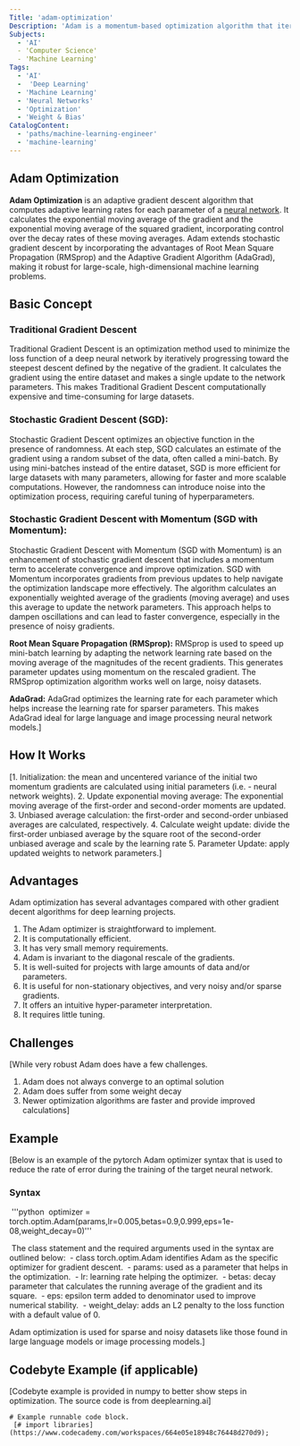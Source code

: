 ```yaml
---
Title: 'adam-optimization' 
Description: 'Adam is a momentum-based optimization algorithm that iteratively updates the weights and learning rates within a deep neural network during training.' 
Subjects: 
  - 'AI'
  - 'Computer Science'
  - 'Machine Learning'
Tags: 
  - 'AI'
  -  'Deep Learning'
  - 'Machine Learning'
  - 'Neural Networks'
  - 'Optimization'
  - 'Weight & Bias'
CatalogContent: 
  - 'paths/machine-learning-engineer'
  - 'machine-learning'
---
```


## Adam Optimization 
**Adam Optimization** is an adaptive gradient descent algorithm that computes adaptive learning rates for each parameter of a [neural network](https://www.codecademy.com/resources/docs/ai/neural-networks). It calculates the exponential moving average of the gradient and the exponential moving average of the squared gradient, incorporating control over the decay rates of these moving averages. Adam extends stochastic gradient descent by incorporating the advantages of Root Mean Square Propagation (RMSprop) and the Adaptive Gradient Algorithm (AdaGrad), making it robust for large-scale, high-dimensional machine learning problems.

## Basic Concept
### Traditional Gradient Descent
Traditional Gradient Descent is an optimization method used to minimize the loss function of a deep neural network by iteratively progressing toward the steepest descent defined by the negative of the gradient. It calculates the gradient using the entire dataset and makes a single update to the network parameters. This makes Traditional Gradient Descent computationally expensive and time-consuming for large datasets.

### Stochastic Gradient Descent (SGD):
Stochastic Gradient Descent optimizes an objective function in the presence of randomness. At each step, SGD calculates an estimate of the gradient using a random subset of the data, often called a mini-batch. By using mini-batches instead of the entire dataset, SGD is more efficient for large datasets with many parameters, allowing for faster and more scalable computations. However, the randomness can introduce noise into the optimization process, requiring careful tuning of hyperparameters.

### Stochastic Gradient Descent with Momentum (SGD with Momentum):
Stochastic Gradient Descent with Momentum (SGD with Momentum) is an enhancement of stochastic gradient descent that includes a momentum term to accelerate convergence and improve optimization. SGD with Momentum incorporates gradients from previous updates to help navigate the optimization landscape more effectively. The algorithm calculates an exponentially weighted average of the gradients (moving average) and uses this average to update the network parameters. This approach helps to dampen oscillations and can lead to faster convergence, especially in the presence of noisy gradients.

**Root Mean Square Propagation (RMSprop):**
RMSprop is used to speed up mini-batch learning by adapting the network learning rate based on the moving average of the magnitudes of the recent gradients. This generates parameter updates using momentum on the rescaled gradient. The RMSprop optimization algorithm works well on large, noisy datasets.

**AdaGrad:**
AdaGrad optimizes the learning rate for each parameter which helps increase the learning rate for sparser parameters. This makes AdaGrad ideal for large language and image processing neural network models.]

## How It Works
[1. Initialization: the mean and uncentered variance of the initial two momentum gradients are calculated using initial parameters (i.e. - neural network weights).
2. Update exponential moving average: The exponential moving average of the first-order and second-order moments are updated.
3. Unbiased average calculation: the first-order and second-order unbiased averages are calculated, respectively. 
4. Calculate weight update: divide the first-order unbiased average by the square root of the second-order unbiased average and scale by the learning rate
5. Parameter Update: apply updated weights to network parameters.]

## Advantages

Adam optimization has several advantages compared with other gradient decent algorithms for deep learning projects.
1. The Adam optimizer is straightforward to implement.
2. It is computationally efficient.
3. It has very small memory requirements.
4. Adam is invariant to the diagonal rescale of the gradients.
5. It is well-suited for projects with large amounts of data and/or parameters.
6. It is useful for non-stationary objectives, and very noisy and/or sparse gradients.
7. It offers an intuitive hyper-parameter interpretation.
8. It requires little tuning.

## Challenges
[While very robust Adam does have a few challenges.
1. Adam does not always converge to an optimal solution
2. Adam does suffer from some weight decay
3. Newer optimization algorithms are faster and provide improved calculations]

## Example

[Below is an example of the pytorch Adam optimizer syntax that is used to reduce the rate of error during the training of the target neural network. 

### Syntax
 '''python
 optimizer = torch.optim.Adam(params,lr=0.005,betas=0.9,0.999,eps=1e-08,weight_decay=0)'''

 The class statement and the required arguments used in the syntax are outlined below:
 - class torch.optim.Adam identifies Adam as the specific optimizer for gradient descent.
 - params: used as a parameter that helps in the optimization.
 - lr: learning rate helping the optimizer.
 - betas: decay parameter that calculates the running average of the gradient and its square.
 - eps: epsilon term added to denominator used to improve numerical stability.
 - weight_delay: adds an L2 penalty to the loss function with a default value of 0.

Adam optimization is used for sparse and noisy datasets like those found in large language models or image processing models.]

## Codebyte Example (if applicable)
[Codebyte example is provided in numpy to better show steps in optimization. The source code is from deeplearning.ai]

```codebyte/python
# Example runnable code block.
 [# import libraries](https://www.codecademy.com/workspaces/664e05e18948c76448d270d9);
```
